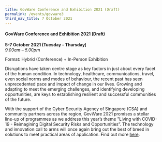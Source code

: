 ```yaml
---
title: GovWare Conference and Exhibition 2021 (Draft)
permalink: /events/govware3
third_nav_title: 7 October 2021
---
```

#### **GovWare Conference and Exhibition 2021 (Draft)**

**5-7 October 2021 (Tuesday - Thursday)**  
*9.00am – 5.00pm*

Format: Hybrid (Conference) + In-Person Exhibition

Disruptions have taken centre stage as key factors in just about every facet of the human condition. In technology, healthcare, communications, travel, even social norms and modes of behaviour, the recent past has seen unprecedented pace and impact of change in our lives. Growing and adapting to meet the emerging challenges, and identifying developing opportunities, are keys to establishing resilient and successful communities of the future.

With the support of the Cyber Security Agency of Singapore (CSA) and community partners across the region, GovWare 2021 promises a stellar line-up of programmes as we address this year’s theme "Living with COVID-19 - Reimagining Digital Security Risks and Opportunities”. The technology and innovation call to arms will once again bring out the best of breed in solutions to meet practical areas of application. Find out more <a href="https://www.govware.sg/govware-2021/about-govware" target="_blank">here</a>.